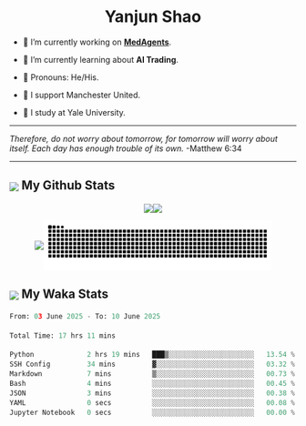 

<h1 align="center">Yanjun Shao</h1>

- 🐒 I’m currently working on **[MedAgents](https://github.com/gersteinlab/MedAgents)**.

- 🦧 I’m currently learning about **AI Trading**.

- 🦍 Pronouns: He/His.

- 👹 I support Manchester United.

- 🐶 I study at Yale University.

---

<i> Therefore, do not worry about tomorrow, for tomorrow will worry about itself. Each day has enough trouble of its own. </i> -Matthew 6:34

---

<h2><img src="https://emojis.slackmojis.com/emojis/images/1579216111/7550/pikachu_wave.gif?1579216111" align="center" width="28" /> My Github Stats</h2>

<p align="center"><img align="center" src = "https://github-readme-stats.vercel.app/api?username=super-dainiu&show_icons=true&count_private=true&theme=tokyonight&hide=issues&line_height=30" width="400px"><img align="center" src = "https://github-readme-streak-stats.herokuapp.com/?user=super-dainiu&theme=tokyonight" width="400px"></p>

<p align="center"><img align="center" width="400px" src="https://github-readme-stats.vercel.app/api/top-langs/?username=super-dainiu&layout=compact&theme=tokyonight&hide=html,tex,jupyter%20notebook"><img align="center" width="400px" src="https://github.com/super-dainiu/super-dainiu/blob/output/github-contribution-grid-snake.svg"></p>

<h2><img src="https://emojis.slackmojis.com/emojis/images/1579216111/7550/pikachu_wave.gif?1579216111" align="center" width="28" /> My Waka Stats</h2>

<!--START_SECTION:waka-->

```python
From: 03 June 2025 - To: 10 June 2025

Total Time: 17 hrs 11 mins

Python             2 hrs 19 mins   ███▒░░░░░░░░░░░░░░░░░░░░░   13.54 %
SSH Config         34 mins         ▓░░░░░░░░░░░░░░░░░░░░░░░░   03.32 %
Markdown           7 mins          ▒░░░░░░░░░░░░░░░░░░░░░░░░   00.73 %
Bash               4 mins          ░░░░░░░░░░░░░░░░░░░░░░░░░   00.45 %
JSON               3 mins          ░░░░░░░░░░░░░░░░░░░░░░░░░   00.38 %
YAML               0 secs          ░░░░░░░░░░░░░░░░░░░░░░░░░   00.08 %
Jupyter Notebook   0 secs          ░░░░░░░░░░░░░░░░░░░░░░░░░   00.00 %
```

<!--END_SECTION:waka-->
